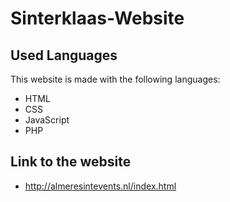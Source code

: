 # Sinterklaas-Website

## Used Languages
This website is made with the following languages:
* HTML
* CSS
* JavaScript
* PHP

## Link to the website
* http://almeresintevents.nl/index.html 
